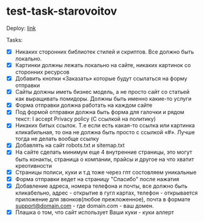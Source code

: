 # test-task-starovoitov

Deploy: [link](https://test-task-starovoitova.netlify.app/)

Tasks: 
-[x] Никаких сторонних библиотек стилей и скриптов. Все должно быть локально. 
-[x] Картинки должны лежать локально на сайте, никаких картинок со сторонних ресурсов 
-[x] Добавить кнопки «Заказать» которые будут ссылаться на форму отправки 
-[x] Сайты должны иметь бизнес модель, а не просто сайт со статьей как выращивать помидоры. Должны быть именно какие-то услуги 
-[x] Форма отправки должна работать на каждом сайте 
-[x] Под формой отправки должна быть форма для галочки и рядом текст: I accept Privacy policy (С ссылкой на политику) 
-[x] Никаких битых ссылок. Т.е если есть какая-то ссылка или картинка кликабильная, то она не должна быть просто с ссылкой «#». Лучше тогда не делать вообще ссылку 
-[x] Добавлять на сайт robots.txt и sitemap.txt 
-[x] На сайте сделать минимум еще 4 внутренние страницы, это могут быть конакты, страница о компании, прайсы и другое на что хватит креотивности 
-[x] Страницы полиси, куки и т.д тоже через гпт состовляем уникальные 
-[x] Форма отправки ведет на страницу "Спасибо" после нажатия 
-[x] Добавление адреса, номера телефона и почты, все должно быть кликабельно, адрес - открытие в гугл картах, телефон - открывается приложение для звонков(любое прежложенное), почта в формате support@domain.com - где domain.com - ваш домен. 
-[x] Плашка о том, что сайт использует Ваши куки - куки аллерт
